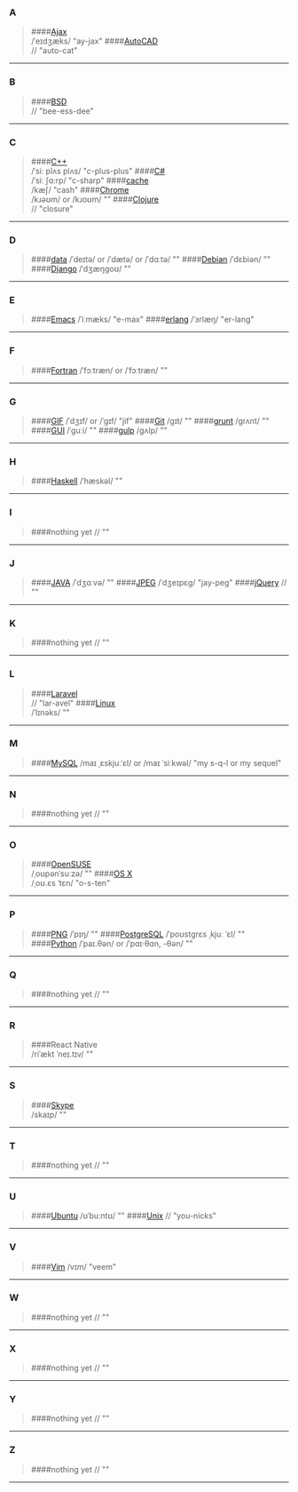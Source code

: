 ### A
>####[Ajax](https://en.wikipedia.org/wiki/Ajax_(programming))  
    /ˈeɪdʒæks/
    "ay-jax" 
>####[AutoCAD](https://www.howtopronounce.com/autocad/)  
    //
    "auto-cat"
***

### B
>####[BSD](https://tehtable.wordpress.com/2010/01/29/unix-pronunciation/)    
    //
    "bee-ess-dee"
***

### C
>####[C++](https://en.wikipedia.org/wiki/C%2B%2B)    
    /ˈsiː plʌs plʌs/
    "c-plus-plus"
>####[C#](https://en.wikipedia.org/wiki/C%2B%2B)    
    /ˈsiː ʃɑ:rp/
    "c-sharp"
>####[cache](http://dictionary.cambridge.org/dictionary/english-chinese-simplified/cache_1)    
    /kæʃ/
    "cash"
>####[Chrome](http://dictionary.cambridge.org/dictionary/english-chinese-simplified/chrome)    
    /kɹəʊm/ or /kɹoʊm/
    ""
>####[Clojure](https://en.wikipedia.org/wiki/Clojure)    
    //
    "closure"
***

### D
>####[data](http://dictionary.cambridge.org/dictionary/english-chinese-simplified/data)
    /ˈdeɪtə/ or /ˈdætə/ or /ˈdɑːtə/
    ""
>####[Debian](https://en.wikipedia.org/wiki/Debian)
    /ˈdɛbiən/
    ""
>####[Django](https://en.wikipedia.org/wiki/Django_(web_framework))
    /ˈdʒæŋɡoʊ/
    "" 
***

### E
>####[Emacs](http://samson7b.iteye.com/blog/1120548) 
    /ˈiːmæks/
    "e-max"
>####[erlang](https://en.wikipedia.org/wiki/Erlang_(programming_language)) 
    /ˈɜrlæŋ/ 
    "er-lang"
***

### F
>####[Fortran](http://dictionary.cambridge.org/us/pronunciation/english/fortran)
    /ˈfɔːtræn/ or /ˈfɔːtræn/
    "" 
***

### G
>####[GIF](http://dictionary.cambridge.org/dictionary/english/gif) 
    /ˈdʒɪf/ or /ˈɡɪf/
    "jif" 
>####[Git](http://dictionary.cambridge.org/dictionary/english-chinese-simplified/git)
    /ɡɪt/
    "" 
>####[grunt](http://dictionary.cambridge.org/dictionary/english/grunt)
    /ɡrʌnt/
    "" 
>####[GUI](http://dictionary.cambridge.org/dictionary/english-chinese-simplified/gui?q=GUI)
    /ˈɡuːi/
    "" 
>####[gulp](http://dictionary.cambridge.org/pronunciation/english/gulp)
    /ɡʌlp/
    "" 
***

### H
>####[Haskell](https://en.wikipedia.org/wiki/Haskell_(programming_language))  
    /ˈhæskəl/
    "" 
***

### I
>####nothing yet 
    //
    "" 
***

### J
>####[JAVA](http://dictionary.cambridge.org/dictionary/english-chinese-simplified/java) 
    /ˈdʒɑːvə/
    "" 
>####[JPEG](http://dictionary.cambridge.org/dictionary/english-chinese-simplified/jpeg) 
    /ˈdʒeɪpɛɡ/
    "jay-peg" 
>####[jQuery](https://groups.google.com/forum/#!msg/jquery-en/I5sV1_nOVsE/PN3e_QczOXwJ) 
    //
    "" 
***

### K
>####nothing yet 
    //
    "" 
***

### L
>####[Laravel](https://www.howtopronounce.com/laravel/)  
    //
    "lar-avel" 
>####[Linux](https://en.wikipedia.org/wiki/Linux)  
    /ˈlɪnəks/
    "" 
***

### M
>####[MySQL](https://en.wikipedia.org/wiki/MySQL)
    /maɪ ˌɛskjuːˈɛl/ or  /maɪ ˈsiːkwəl/
    "my s-q-l or my sequel" 
***

### N
>####nothing yet 
    //
    ""  
***

### O
>####[OpenSUSE](https://en.wikipedia.org/wiki/OpenSUSE)  
    /ˌoʊpənˈsuːzə/
    "" 
>####[OS X](https://en.wikipedia.org/wiki/OS_X)  
    /ˌoʊ.ɛs ˈtɛn/
    "o-s-ten" 
    
***

### P
>####[PNG](https://en.wikipedia.org/wiki/Portable_Network_Graphics)
    /ˈpɪŋ/
    "" 
>####[PostgreSQL](https://en.wikipedia.org/wiki/PostgreSQL#Name)
    /ˈpoʊstɡrɛs ˌkjuː ˈɛl/
    "" 
>####[Python](http://dictionary.cambridge.org/pronunciation/english/python) 
    /ˈpaɪ.θən/ or /ˈpɑɪ·θɑn, -θən/
    "" 
***

### Q
>####nothing yet 
    //
    ""  
***

### R
>####React Native  
    /riˈækt ˈneɪ.tɪv/ 
    "" 
***

### S
>####[Skype](https://en.wikipedia.org/wiki/Skype)  
    /skaɪp/
    "" 
***

### T
>####nothing yet 
    //
    ""  
***

### U
>####[Ubuntu](https://en.wikipedia.org/wiki/Ubuntu_(operating_system)) 
    /ʊˈbuːntʊ/
    "" 
>####[Unix](https://en.wikipedia.org/wiki/Ubuntu_(operating_system)) 
    //
    "you-nicks" 
***

### V
>####[Vim](https://en.wikipedia.org/wiki/Vim_(text_editor))
    /vɪm/
    "veem" 
***

### W
>####nothing yet 
    //
    "" 
***

### X
>####nothing yet 
    //
    "" 
***

### Y
>####nothing yet 
    //
    "" 
***

### Z
>####nothing yet 
    //
    "" 
***
    
